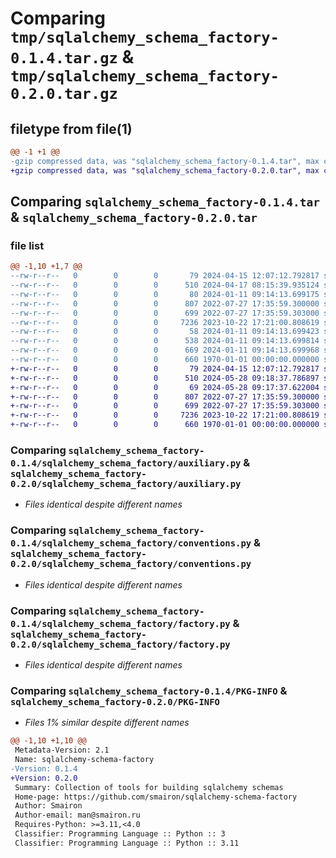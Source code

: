 # Comparing `tmp/sqlalchemy_schema_factory-0.1.4.tar.gz` & `tmp/sqlalchemy_schema_factory-0.2.0.tar.gz`

## filetype from file(1)

```diff
@@ -1 +1 @@
-gzip compressed data, was "sqlalchemy_schema_factory-0.1.4.tar", max compression
+gzip compressed data, was "sqlalchemy_schema_factory-0.2.0.tar", max compression
```

## Comparing `sqlalchemy_schema_factory-0.1.4.tar` & `sqlalchemy_schema_factory-0.2.0.tar`

### file list

```diff
@@ -1,10 +1,7 @@
--rw-r--r--   0        0        0       79 2024-04-15 12:07:12.792817 sqlalchemy_schema_factory-0.1.4/README.md
--rw-r--r--   0        0        0      510 2024-04-17 08:15:39.935124 sqlalchemy_schema_factory-0.1.4/pyproject.toml
--rw-r--r--   0        0        0       80 2024-01-11 09:14:13.699175 sqlalchemy_schema_factory-0.1.4/sqlalchemy_schema_factory/__init__.py
--rw-r--r--   0        0        0      807 2022-07-27 17:35:59.300000 sqlalchemy_schema_factory-0.1.4/sqlalchemy_schema_factory/auxiliary.py
--rw-r--r--   0        0        0      699 2022-07-27 17:35:59.303000 sqlalchemy_schema_factory-0.1.4/sqlalchemy_schema_factory/conventions.py
--rw-r--r--   0        0        0     7236 2023-10-22 17:21:00.808619 sqlalchemy_schema_factory-0.1.4/sqlalchemy_schema_factory/factory.py
--rw-r--r--   0        0        0       58 2024-01-11 09:14:13.699423 sqlalchemy_schema_factory-0.1.4/sqlalchemy_schema_factory/jsonb/__init__.py
--rw-r--r--   0        0        0      538 2024-01-11 09:14:13.699814 sqlalchemy_schema_factory-0.1.4/sqlalchemy_schema_factory/jsonb/decoding.py
--rw-r--r--   0        0        0      669 2024-01-11 09:14:13.699968 sqlalchemy_schema_factory-0.1.4/sqlalchemy_schema_factory/jsonb/encoding.py
--rw-r--r--   0        0        0      660 1970-01-01 00:00:00.000000 sqlalchemy_schema_factory-0.1.4/PKG-INFO
+-rw-r--r--   0        0        0       79 2024-04-15 12:07:12.792817 sqlalchemy_schema_factory-0.2.0/README.md
+-rw-r--r--   0        0        0      510 2024-05-28 09:18:37.786897 sqlalchemy_schema_factory-0.2.0/pyproject.toml
+-rw-r--r--   0        0        0       69 2024-05-28 09:17:37.622004 sqlalchemy_schema_factory-0.2.0/sqlalchemy_schema_factory/__init__.py
+-rw-r--r--   0        0        0      807 2022-07-27 17:35:59.300000 sqlalchemy_schema_factory-0.2.0/sqlalchemy_schema_factory/auxiliary.py
+-rw-r--r--   0        0        0      699 2022-07-27 17:35:59.303000 sqlalchemy_schema_factory-0.2.0/sqlalchemy_schema_factory/conventions.py
+-rw-r--r--   0        0        0     7236 2023-10-22 17:21:00.808619 sqlalchemy_schema_factory-0.2.0/sqlalchemy_schema_factory/factory.py
+-rw-r--r--   0        0        0      660 1970-01-01 00:00:00.000000 sqlalchemy_schema_factory-0.2.0/PKG-INFO
```

### Comparing `sqlalchemy_schema_factory-0.1.4/sqlalchemy_schema_factory/auxiliary.py` & `sqlalchemy_schema_factory-0.2.0/sqlalchemy_schema_factory/auxiliary.py`

 * *Files identical despite different names*

### Comparing `sqlalchemy_schema_factory-0.1.4/sqlalchemy_schema_factory/conventions.py` & `sqlalchemy_schema_factory-0.2.0/sqlalchemy_schema_factory/conventions.py`

 * *Files identical despite different names*

### Comparing `sqlalchemy_schema_factory-0.1.4/sqlalchemy_schema_factory/factory.py` & `sqlalchemy_schema_factory-0.2.0/sqlalchemy_schema_factory/factory.py`

 * *Files identical despite different names*

### Comparing `sqlalchemy_schema_factory-0.1.4/PKG-INFO` & `sqlalchemy_schema_factory-0.2.0/PKG-INFO`

 * *Files 1% similar despite different names*

```diff
@@ -1,10 +1,10 @@
 Metadata-Version: 2.1
 Name: sqlalchemy-schema-factory
-Version: 0.1.4
+Version: 0.2.0
 Summary: Collection of tools for building sqlalchemy schemas
 Home-page: https://github.com/smairon/sqlalchemy-schema-factory
 Author: Smairon
 Author-email: man@smairon.ru
 Requires-Python: >=3.11,<4.0
 Classifier: Programming Language :: Python :: 3
 Classifier: Programming Language :: Python :: 3.11
```

